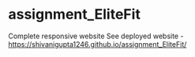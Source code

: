 # assignment_EliteFit
Complete responsive website
See deployed website - https://shivanigupta1246.github.io/assignment_EliteFit/ 
